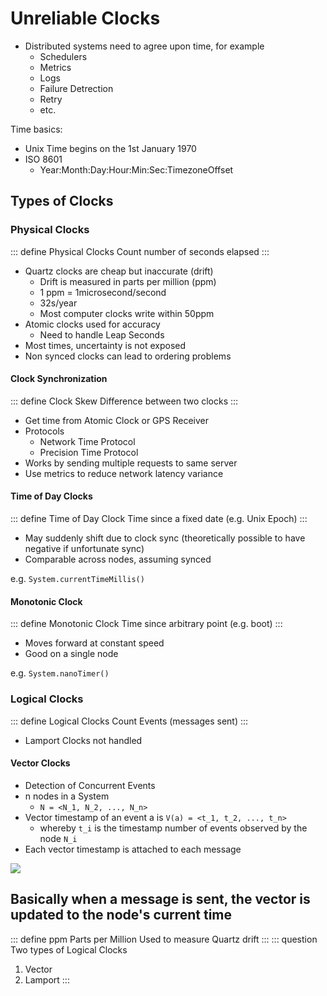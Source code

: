 # Unreliable Clocks

- Distributed systems need to agree upon time, for example
  - Schedulers
  - Metrics
  - Logs
  - Failure Detrection
  - Retry
  - etc.

Time basics:
- Unix Time begins on the 1st January 1970
- ISO 8601
  - Year:Month:Day:Hour:Min:Sec:TimezoneOffset



## Types of Clocks
### Physical Clocks
::: define Physical Clocks
Count number of seconds elapsed
:::

- Quartz clocks are cheap but inaccurate (drift)
  - Drift is measured in parts per million (ppm)
  - 1 ppm = 1microsecond/second
  - 32s/year
  - Most computer clocks write within 50ppm
- Atomic clocks used for accuracy
  - Need to handle Leap Seconds
- Most times, uncertainty is not exposed
- Non synced clocks can lead to ordering problems

#### Clock Synchronization
::: define Clock Skew
Difference between two clocks
:::

- Get time from Atomic Clock or GPS Receiver
- Protocols
  - Network Time Protocol
  - Precision Time Protocol
- Works by sending multiple requests to same server
- Use metrics to reduce network latency variance

#### Time of Day Clocks

::: define Time of Day Clock
Time since a fixed date (e.g. Unix Epoch)
:::

- May suddenly shift due to clock sync (theoretically possible to have negative if unfortunate sync)
- Comparable across nodes, assuming synced

e.g. `System.currentTimeMillis()`

#### Monotonic Clock

::: define Monotonic Clock
Time since arbitrary point (e.g. boot)
:::

- Moves forward at constant speed
- Good on a single node

e.g. `System.nanoTimer()`

### Logical Clocks
::: define Logical Clocks
Count Events (messages sent)
:::
- Lamport Clocks not handled
#### Vector Clocks

- Detection of Concurrent Events
- n nodes in a System
  - `N = <N_1, N_2, ..., N_n>`
- Vector timestamp of an event a is `V(a) = <t_1, t_2, ..., t_n>`
  - whereby `t_i` is the timestamp number of events observed by the node `N_i`
- Each vector timestamp is attached to each message

![](https://miro.medium.com/max/1064/1*xvQm1wP0v0eSmp3pnuIbEA.png)

Basically when a message is sent, the vector is updated to the node's current time
---
::: define ppm
Parts per Million
Used to measure Quartz drift
:::
::: question Two types of Logical Clocks
1. Vector
2. Lamport
:::